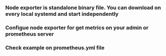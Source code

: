 ### Node exporter is standalone binary file. You can download on every local systemd and start independently
### Configue node exporter for get metrics on your admin or prometheus server
### Check example on prometheus.yml file
